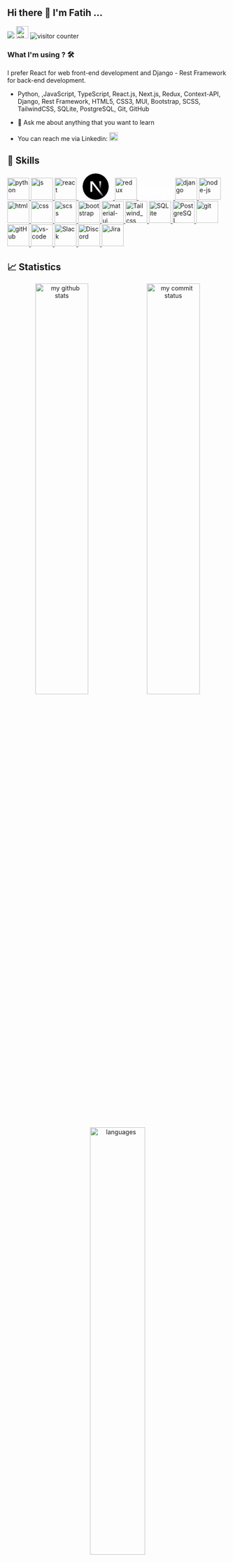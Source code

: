 ## Hi there 👋  I'm Fatih ...

[![](https://img.shields.io/badge/linkedin-%230077B5.svg?&style=for-the-badge&logo=linkedin&logoColor=white)](https://www.linkedin.com/in/fatih-gunaydin/)
<a href="https://fire-blog-app-milestone.vercel.app/" target="_blank"> <img src="https://user-images.githubusercontent.com/94930605/160260064-ff3aa908-cbfd-4350-ab28-a26a0b7a1819.png" alt="github_pages" height="28.5"/></a> <img src="https://komarev.com/ghpvc/?username=FatihG34" alt="visitor counter"/>
<!-- [![](https://img.shields.io/badge/linkedin-%230077B5.svg?&style=for-the-badge&logo=linkedin&logoColor=white)](https://www.linkedin.com/in/fatih-gunaydin/)
<a href="https://fatihg34.github.io/" target="_blank"> <img src="https://user-images.githubusercontent.com/94930605/160260064-ff3aa908-cbfd-4350-ab28-a26a0b7a1819.png" alt="github_pages" height="28.5"/></a> <img src="https://komarev.com/ghpvc/?username=FatihG34" alt="visitor counter"/> -->

<!-- <p align="left">  </p> -->

### What I'm using ? 🛠 

I prefer React  for web front-end development and Django - Rest Framework for back-end development.
<br/>

- Python, ,JavaScript, TypeScript, React.js, Next.js, Redux, Context-API, Django, Rest Framework, HTML5, CSS3, MUI, Bootstrap, SCSS, TailwindCSS, SQLite, PostgreSQL, Git, GitHub

- 💬 Ask  me about anything that you want to learn

- You can reach me via Linkedin:  <a href="https://www.linkedin.com/in/fatih-gunaydin/" target="_blank"> <img src="https://img.shields.io/badge/linkedin-%230077B5.svg?&style=for-the-badge&logo=linkedin&logoColor=white" alt="Linkedin" height="20"/></a>


## 🚀 Skills
<p>
 <a href="#" target="_blank"> <img src="https://s3.dualstack.us-east-2.amazonaws.com/pythondotorg-assets/media/community/logos/python-logo-only.png" alt="python" height="50"/> </a>  
 <a href="#" target="_blank"> <img src="https://cdn.icon-icons.com/icons2/2108/PNG/512/javascript_icon_130900.png" alt="js" height="50"/> </a> 
 <a href="#" target="_blank"> <img src="https://cdn.icon-icons.com/icons2/2415/PNG/512/react_original_wordmark_logo_icon_146375.png" alt="react" width="50"/> </a> 
 <a href="#" target="_blank"> <svg aria-label="Next.js logomark" class="next-mark_root__iLw9v" height="60" role="img" viewBox="0 0 180 180" width="80"><mask height="180" id=":R0:mask0_408_134" maskUnits="userSpaceOnUse" style="mask-type:alpha" width="180" x="0" y="0"><circle cx="90" cy="90" fill="black" r="90"></circle></mask><g mask="url(#:R0:mask0_408_134)"><circle cx="90" cy="90" data-circle="true" fill="black" r="90"></circle><path d="M149.508 157.52L69.142 54H54V125.97H66.1136V69.3836L139.999 164.845C143.333 162.614 146.509 160.165 149.508 157.52Z" fill="url(#:R0:paint0_linear_408_134)"></path><rect fill="url(#:R0:paint1_linear_408_134)" height="72" width="12" x="115" y="54"></rect></g><defs><linearGradient gradientUnits="userSpaceOnUse" id=":R0:paint0_linear_408_134" x1="109" x2="144.5" y1="116.5" y2="160.5"><stop stop-color="white"></stop><stop offset="1" stop-color="white" stop-opacity="0"></stop></linearGradient><linearGradient gradientUnits="userSpaceOnUse" id=":R0:paint1_linear_408_134" x1="121" x2="120.799" y1="54" y2="106.875"><stop stop-color="white"></stop><stop offset="1" stop-color="white" stop-opacity="0"></stop></linearGradient></defs></svg> </a> 
 <!-- <a href="#" target="_blank"> <img src="https://www.pngkit.com/png/detail/373-3738691_react-native-svg-transformer-allows-you-import-svg.png" alt="react-native" width="50"/> </a>  -->
 <a href="#" target="_blank"> <img src="https://upload.wikimedia.org/wikipedia/commons/4/49/Redux.png" alt="redux" height="50"/> </a> 
  <a href="#" target="_blank"> <svg xmlns="http://www.w3.org/2000/svg" xmlns:xlink="http://www.w3.org/1999/xlink" xmlns:sketch="http://www.bohemiancoding.com/sketch/ns" width="80px" height="36px" viewBox="0 0 104 36" version="1.1">
    <g id="Page-1" stroke="none" stroke-width="1" fill="none" fill-rule="evenodd" sketch:type="MSPage">
        <g id="logo-django" sketch:type="MSArtboardGroup" transform="translate(-8.000000, -5.000000)" fill="#FFFFFF">
            <path d="M20.2602817,5 L25.9509859,5 L25.9509859,31.0824248 C23.0360563,31.6338042 20.8901408,31.8507285 18.5684507,31.8507285 C11.6180282,31.8434735 8,28.7383366 8,22.7747325 C8,17.0287781 11.8377465,13.2997118 17.7847887,13.2997118 C18.7076056,13.2997118 19.4107042,13.3722617 20.2602817,13.5899115 L20.2602817,5 L20.2602817,5 Z M20.2602817,18.1242821 C19.5938028,17.9066323 19.044507,17.8340823 18.3414085,17.8340823 C15.4630986,17.8340823 13.8005634,19.5897906 13.8005634,22.6666331 C13.8005634,25.6622196 15.3898592,27.316358 18.3047887,27.316358 C18.9346479,27.316358 19.4473239,27.2808085 20.2602817,27.1719836 L20.2602817,18.1242821 L20.2602817,18.1242821 Z M34.9960563,13.6987364 L34.9960563,26.7577235 C34.9960563,31.2550936 34.6591549,33.417807 33.6704225,35.2823401 C32.7476056,37.0750489 31.531831,38.2053768 29.0197183,39.453961 L23.7391549,36.9654985 C26.2512676,35.7981701 27.4670423,34.7665101 28.2433803,33.1921767 C29.056338,31.5822938 29.3126761,29.7177606 29.3126761,24.8133855 L29.3126761,13.6987364 L34.9960563,13.6987364 Z M29.3126761,5.02901997 L35.0033803,5.02901997 L35.0033803,10.8112493 L29.3126761,10.8112493 L29.3126761,5.02901997 Z M38.4302535,14.9828702 C40.9430986,13.8148163 43.3453521,13.2997118 45.9673239,13.2997118 C48.8895775,13.2997118 50.8077183,14.0687411 51.6580282,15.5705246 C52.1340845,16.4121037 52.2878873,17.5076077 52.2878873,19.8509704 L52.2878873,31.2993491 C49.7398873,31.6620987 46.5239437,31.922553 44.1649014,31.922553 C39.3970141,31.922553 37.2584225,30.2756696 37.2584225,26.6198787 C37.2584225,22.6659076 40.1008451,20.8376494 47.079831,20.2565245 L47.079831,19.0159207 C47.079831,17.9929667 46.559831,17.6229621 45.124338,17.6229621 C43.0223662,17.6229621 40.6567324,18.2106165 38.4375775,19.3423954 L38.4302535,14.9828702 Z M47.336169,23.9420608 C43.571662,24.3048105 42.3485634,24.8931904 42.3485634,26.3579734 C42.3485634,27.4549284 43.051662,27.9693073 44.604338,27.9693073 C45.4539155,27.9693073 46.2302535,27.8967574 47.3354366,27.7153826 L47.3354366,23.9420608 L47.336169,23.9420608 Z M55.056338,14.5765906 C58.4180282,13.6987364 61.1857465,13.2997118 63.9908169,13.2997118 C66.9057465,13.2997118 69.0157746,13.9599162 70.2674366,15.2367949 C71.4458592,16.4411237 71.8208451,17.7615324 71.8208451,20.5764696 L71.8208451,31.6258237 L66.1294085,31.6258237 L66.1294085,20.8013744 C66.1294085,18.6393866 65.3896901,17.8340823 63.3616901,17.8340823 C62.5846197,17.8340823 61.8822535,17.9066323 60.7397183,18.2403619 L60.7397183,31.6265492 L55.056338,31.6265492 L55.056338,14.5765906 Z M74.0326761,34.7012152 C76.0240563,35.7241692 78.0169014,36.1964692 80.1261972,36.1964692 C83.8540845,36.1964692 85.4433803,34.6946857 85.4433803,31.1107193 L85.4433803,31.0018944 C84.3374648,31.5460188 83.223493,31.7716491 81.7513803,31.7716491 C76.764507,31.7716491 73.5932394,28.5141573 73.5932394,23.3558574 C73.5932394,16.9496987 78.2878873,13.3294573 86.5932394,13.3294573 C89.0321127,13.3294573 91.2878873,13.583382 94.0189859,14.1347615 L92.0708169,18.1975575 C90.5562254,17.9073578 91.9463099,18.1540275 90.804507,18.0452026 L90.804507,18.6328571 L90.8777465,21.0124947 L90.9136338,24.0886117 C90.9509859,24.8583664 90.9509859,25.6259447 90.988338,26.3956994 L90.988338,27.9330324 C90.988338,32.7648576 90.5774648,35.0291409 89.3616901,36.900929 C87.5892958,39.6425908 84.5212958,41 80.1620845,41 C77.943662,41 76.0240563,40.6727998 74.0326761,39.9030451 L74.0326761,34.7012152 L74.0326761,34.7012152 Z M85.3335211,17.8703573 L85.1504225,17.8703573 L84.7395493,17.8703573 C83.6336338,17.8340823 82.3380282,18.1242821 81.4510986,18.6756615 C80.0895775,19.4446908 79.3872113,20.8376494 79.3872113,22.8110074 C79.3872113,25.6252192 80.7934085,27.2365531 83.3055211,27.2365531 C84.0811268,27.2365531 84.7117183,27.0921787 85.4441127,26.8738034 L85.4441127,26.4667983 L85.4441127,24.9294653 C85.4441127,24.269261 85.4067606,23.5365067 85.4067606,22.7674775 L85.3708732,20.17019 L85.3335211,18.3056569 L85.3335211,17.8703573 Z M102.84507,13.2271619 C108.528451,13.2271619 112,16.7748534 112,22.5208077 C112,28.4118619 108.382704,32.1039278 102.617296,32.1039278 C96.9265915,32.1039278 93.4176901,28.5569618 93.4176901,22.8480079 C93.4272113,16.9199532 97.044507,13.2271619 102.84507,13.2271619 Z M102.727887,27.5623023 C104.910423,27.5623023 106.199437,25.7710445 106.199437,22.6586526 C106.199437,19.5825356 104.94631,17.7542774 102.765239,17.7542774 C100.509465,17.7542774 99.2189859,19.5462607 99.2189859,22.6586526 C99.2189859,25.7710445 100.516056,27.5623023 102.727887,27.5623023 L102.727887,27.5623023 Z M102.727887,27.5623023" id="Shape" sketch:type="MSShapeGroup"/>
        </g>
    </g>
</svg> </a> 
  <a href="#" target="_blank"> <img src="https://www.django-rest-framework.org/img/logo.png" alt="django" height="50"/> </a> 
 <a href="#" target="_blank"> <img src="https://cdn.icon-icons.com/icons2/2415/PNG/512/nodejs_original_logo_icon_146411.png" alt="node-js" height="50"/> </a> 
 <!-- <a href="#" target="_blank"> <img src="https://miro.medium.com/max/875/0*r1BTGwo9cd8IGNQQ.jpeg" alt="express" height="50" /> </a>  -->
 <a href="#" target="_blank"> <img src="https://upload.wikimedia.org/wikipedia/commons/thumb/6/61/HTML5_logo_and_wordmark.svg/800px-HTML5_logo_and_wordmark.svg.png" alt="html" height="50"/> </a> 
 <a href="#" target="_blank"> <img src="https://upload.wikimedia.org/wikipedia/commons/thumb/d/d5/CSS3_logo_and_wordmark.svg/800px-CSS3_logo_and_wordmark.svg.png" alt="css" height="50"/> </a> 
 <a href="#" target="_blank"> <img src="https://upload.wikimedia.org/wikipedia/commons/thumb/9/96/Sass_Logo_Color.svg/1200px-Sass_Logo_Color.svg.png" alt="scss" height="50"/> </a> 
 <a href="#" target="_blank"> <img src="https://upload.wikimedia.org/wikipedia/commons/thumb/b/b2/Bootstrap_logo.svg/512px-Bootstrap_logo.svg.png" alt="bootstrap" height="50"/> </a>
 <a href="#" target="_blank"> <img src="https://mui.com/static/logo.png" alt="material-ui" height="50"/> </a>
 <a href="#" target="_blank"> <img src="https://upload.wikimedia.org/wikipedia/commons/thumb/d/d5/Tailwind_CSS_Logo.svg/768px-Tailwind_CSS_Logo.svg.png" alt="Tailwind_css" height="50"/> </a> 
 <!-- <a href="#" target="_blank"> <img src="https://cdn.icon-icons.com/icons2/2415/PNG/512/mysql_original_wordmark_logo_icon_146417.png" alt="MySQL" height="50"/> </a>  -->
 <a href="#" target="_blank"> <img src="https://upload.wikimedia.org/wikipedia/commons/thumb/3/38/SQLite370.svg/1200px-SQLite370.svg.png" alt="SQLite" height="50"/> </a> 
 <a href="#" target="_blank"> <img src="https://www.vectorlogo.zone/logos/postgresql/postgresql-ar21.svg" alt="PostgreSQL" height="50"/> </a> 
 <!-- <a href="#" target="_blank"> <img src="https://www.vectorlogo.zone/logos/mongodb/mongodb-ar21.svg" alt="MongoDB" height="50"/> </a>  -->
 <a href="#" target="_blank"> <img src="https://www.vectorlogo.zone/logos/git-scm/git-scm-icon.svg" alt="git" height="50"/> </a> 
 <a href="#" target="_blank"> <img src="https://github.githubassets.com/images/modules/logos_page/Octocat.png" alt="gitHub" height="50"/> </a>
 <a href="#" target="_blank"> <img src="https://cdn.icon-icons.com/icons2/2107/PNG/512/file_type_vscode_icon_130084.png" alt="vs-code" height="50"/> </a>
 <a href="#" target="_blank"> <img src="https://user-images.githubusercontent.com/94930605/160258720-2a39e2f4-cb61-4b1a-9303-db050ffaa003.png" alt='Slack' height="50"/> </a> 
 <a href="#" target="_blank"> <img src="https://logodownload.org/wp-content/uploads/2017/11/discord-logo-4-1.png" alt='Discord' height="50"/> </a> 
 <a href="#" target="_blank"> <img src="https://cdn.worldvectorlogo.com/logos/jira-1.svg" alt='Jira' height="50"/> </a>
</p>

## 📈 Statistics
<p align="center">
<img src="https://github-readme-stats.vercel.app/api?username=FatihG34&theme=chartreuse-dark&show_icons=true" alt="my github stats" width="49%"/>&nbsp;
<img src="https://github-readme-streak-stats.herokuapp.com/?user=FatihG34&theme=chartreuse-dark&show_icons=true" alt="my commit status" width="49%" /> </p>
<p align="center"> <img src="https://github-readme-stats.vercel.app/api/top-langs/?username=FatihG34&theme=chartreuse-dark&layout=compact" alt="languages" width="50%" > </p>
